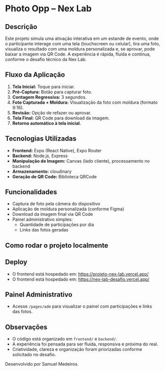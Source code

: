 # Photo Opp – Nex Lab

## Descrição
Este projeto simula uma ativação interativa em um estande de evento, onde o participante interage com uma tela (touchscreen ou celular), tira uma foto, visualiza o resultado com uma moldura personalizada e, se aprovar, pode baixar a imagem via QR Code. A experiência é rápida, fluida e contínua, conforme o desafio técnico da Nex Lab.

## Fluxo da Aplicação
1. **Tela Inicial:** Toque para iniciar.
2. **Pré-Captura:** Botão para capturar foto.
3. **Contagem Regressiva:** 3 segundos.
4. **Foto Capturada + Moldura:** Visualização da foto com moldura (formato 9:16).
5. **Revisão:** Opção de refazer ou aprovar.
6. **Tela Final:** QR Code para download da imagem.
7. **Retorno automático à tela inicial.**

## Tecnologias Utilizadas
- **Frontend:** Expo (React Native), Expo Router
- **Backend:** Node.js, Express
- **Manipulação de Imagem:** Canvas (lado cliente), processamento no backend
- **Armazenamento:** cloudinary
- **Geração de QR Code:** Biblioteca QRCode

## Funcionalidades
- Captura de foto pela câmera do dispositivo
- Aplicação de moldura personalizada (conforme Figma)
- Download da imagem final via QR Code
- Painel administrativo simples:
  - Quantidade de participações por dia
  - Links das fotos geradas

## Como rodar o projeto localmente
    

## Deploy
- O frontend está hospedado em:  https://projeto-nex-lab.vercel.app/
- O frontend está hospedado em: https://nex-lab-desafio.vercel.app/

## Painel Administrativo
- Acesse `/pages/adm` para visualizar o painel com participações e links das fotos.
 

## Observações
- O código está organizado em `frontend/`  e `backend/`.
- A experiência foi pensada para ser fluida, responsiva e próxima do real.
- Criatividade, clareza e organização foram priorizadas conforme solicitado no desafio.


Desenvolvido por Samuel Medeiros.
